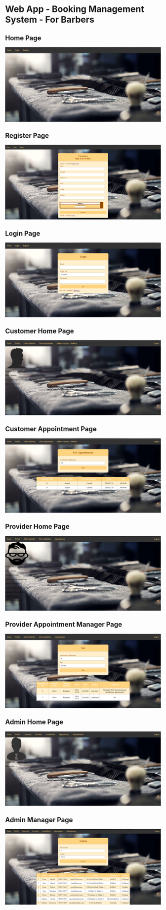 # Web App - Booking Management System - For Barbers

## Home Page

<div align="center">
<a href="https://github.com/rodolfojc/Booking-System-Webpage/blob/master/Screenshots/Homepage.PNG"><img src="https://github.com/rodolfojc/Booking-System-Webpage/blob/master/Screenshots/Homepage.PNG" title="home" alt="home" ></a>
</div>

## Register Page

<div align="center">
<a href="https://github.com/rodolfojc/Booking-System-Webpage/blob/master/Screenshots/Registration.PNG"><img src="https://github.com/rodolfojc/Booking-System-Webpage/blob/master/Screenshots/Registration.PNG" title="register" alt="register" ></a>
</div>

## Login Page

<div align="center">
<a href="https://github.com/rodolfojc/Booking-System-Webpage/blob/master/Screenshots/Login.PNG"><img src="https://github.com/rodolfojc/Booking-System-Webpage/blob/master/Screenshots/Login.PNG" title="login" alt="login" ></a>
</div>

## Customer Home Page

<div align="center">
<a href="https://github.com/rodolfojc/Booking-System-Webpage/blob/master/Screenshots/Customer%20homepage.PNG"><img src="https://github.com/rodolfojc/Booking-System-Webpage/blob/master/Screenshots/Customer%20homepage.PNG" title="customer" alt="customer" ></a>
</div>

## Customer Appointment Page

<div align="center">
<a href="https://github.com/rodolfojc/Booking-System-Webpage/blob/master/Screenshots/Customer%20appointment%20page.PNG"><img src="https://github.com/rodolfojc/Booking-System-Webpage/blob/master/Screenshots/Customer%20appointment%20page.PNG" title="custapp" alt="custapp" ></a>
</div>

## Provider Home Page

<div align="center">
<a href="https://github.com/rodolfojc/Booking-System-Webpage/blob/master/Screenshots/Provider%20homepage.PNG"><img src="https://github.com/rodolfojc/Booking-System-Webpage/blob/master/Screenshots/Provider%20homepage.PNG" title="provider" alt="provider" ></a>
</div>

## Provider Appointment Manager Page

<div align="center">
<a href="https://github.com/rodolfojc/Booking-System-Webpage/blob/master/Screenshots/Provider%20appointment%20manager.PNG"><img src="https://github.com/rodolfojc/Booking-System-Webpage/blob/master/Screenshots/Provider%20appointment%20manager.PNG" title="proapp" alt="proapp" ></a>
</div>

## Admin Home Page

<div align="center">
<a href="https://github.com/rodolfojc/Booking-System-Webpage/blob/master/Screenshots/Admistrator%20homepage.PNG"><img src="https://github.com/rodolfojc/Booking-System-Webpage/blob/master/Screenshots/Admistrator%20homepage.PNG" title="admin" alt="admin" ></a>
</div>

## Admin Manager Page

<div align="center">
<a href="https://github.com/rodolfojc/Booking-System-Webpage/blob/master/Screenshots/Admin%20providers%20manager.PNG"><img src="https://github.com/rodolfojc/Booking-System-Webpage/blob/master/Screenshots/Admin%20providers%20manager.PNG" title="adminapp" alt="adminapp" ></a>
</div>